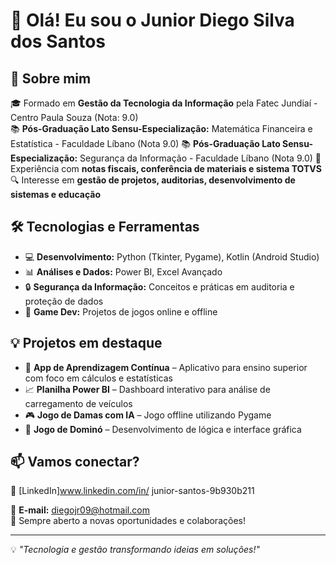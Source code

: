 # 👋 Olá! Eu sou o Junior Diego Silva dos Santos

## 🚀 Sobre mim
🎓 Formado em **Gestão da Tecnologia da Informação** pela Fatec Jundiaí - Centro Paula Souza (Nota: 9.0)  
📚 **Pós-Graduação Lato Sensu-Especialização:** Matemática Financeira e Estatística - Faculdade Líbano (Nota 9.0)
📚 **Pós-Graduação Lato Sensu-Especialização:** Segurança da Informação - Faculdade Líbano (Nota 9.0)
💼 Experiência com **notas fiscais, conferência de materiais e sistema TOTVS**  
🔍 Interesse em **gestão de projetos, auditorias, desenvolvimento de sistemas e educação**

## 🛠️ Tecnologias e Ferramentas
- 💻 **Desenvolvimento:** Python (Tkinter, Pygame), Kotlin (Android Studio)
- 📊 **Análises e Dados:** Power BI, Excel Avançado
- 🔒 **Segurança da Informação:** Conceitos e práticas em auditoria e proteção de dados
- 🎲 **Game Dev:** Projetos de jogos online e offline

## 💡 Projetos em destaque
- 📱 **App de Aprendizagem Contínua** – Aplicativo para ensino superior com foco em cálculos e estatísticas
- 📈 **Planilha Power BI** – Dashboard interativo para análise de carregamento de veículos
- 🎮 **Jogo de Damas com IA** – Jogo offline utilizando Pygame
- 🎲 **Jogo de Dominó** – Desenvolvimento de lógica e interface gráfica

## 📫 Vamos conectar?
🔗 [LinkedIn]www.linkedin.com/in/
junior-santos-9b930b211
  
📩 **E-mail:** diegojr09@hotmail.com  
🚀 Sempre aberto a novas oportunidades e colaborações!

---
💡 *"Tecnologia e gestão transformando ideias em soluções!"*

